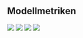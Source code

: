 ## Modellmetriken
![](https://asset.cml.dev/62956ee0037781a22e9dfe9bb1b7f70e70f0794f?cml=png)
![](https://asset.cml.dev/5a8c61109390de5155115cc820aeaf320755972a?cml=png)
![](https://asset.cml.dev/fb2c9c0191f38f47da1f6019711c3f3905cc758f?cml=png)
![](https://asset.cml.dev/4a43177bec10e95a62c396cf25a7115ed0a2785b?cml=png)
